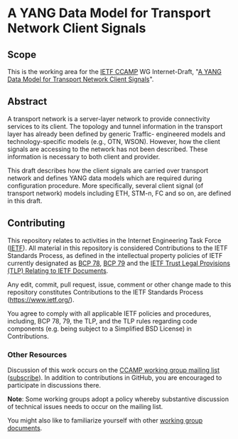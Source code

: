 # A YANG Data Model for Transport Network Client Signals

## Scope

This is the working area for the [IETF CCAMP](https://datatracker.ietf.org/wg/ccamp/documents/) WG Internet-Draft, "[A YANG Data Model for Transport Network Client Signals](https://datatracker.ietf.org/doc/draft-ietf-ccamp-client-signal-yang/)".

## Abstract

   A transport network is a server-layer network to provide connectivity
   services to its client.  The topology and tunnel information in the
   transport layer has already been defined by generic Traffic-
   engineered models and technology-specific models (e.g., OTN, WSON).
   However, how the client signals are accessing to the network has not
   been described.  These information is necessary to both client and
   provider.

   This draft describes how the client signals are carried over
   transport network and defines YANG data models which are required
   during configuration procedure.  More specifically, several client
   signal (of transport network) models including ETH, STM-n, FC and so
   on, are defined in this draft.

## Contributing

This repository relates to activities in the Internet Engineering Task Force
([IETF](https://www.ietf.org/)). All material in this repository is considered
Contributions to the IETF Standards Process, as defined in the intellectual
property policies of IETF currently designated as
[BCP 78](https://www.rfc-editor.org/info/bcp78),
[BCP 79](https://www.rfc-editor.org/info/bcp79) and the
[IETF Trust Legal Provisions (TLP) Relating to IETF Documents](http://trustee.ietf.org/trust-legal-provisions.html).

Any edit, commit, pull request, issue, comment or other change made to this
repository constitutes Contributions to the IETF Standards Process
(https://www.ietf.org/).

You agree to comply with all applicable IETF policies and procedures, including,
BCP 78, 79, the TLP, and the TLP rules regarding code components (e.g. being
subject to a Simplified BSD License) in Contributions.


### Other Resources

Discussion of this work occurs on the
[CCAMP working group mailing list](https://mailarchive.ietf.org/arch/browse/ccamp/)
([subscribe](https://www.ietf.org/mailman/listinfo/ccamp)).  In addition to
contributions in GitHub, you are encouraged to participate in discussions there.

**Note**: Some working groups adopt a policy whereby substantive discussion of
technical issues needs to occur on the mailing list.

You might also like to familiarize yourself with other
[working group documents](https://datatracker.ietf.org/wg/ccamp/documents/).
